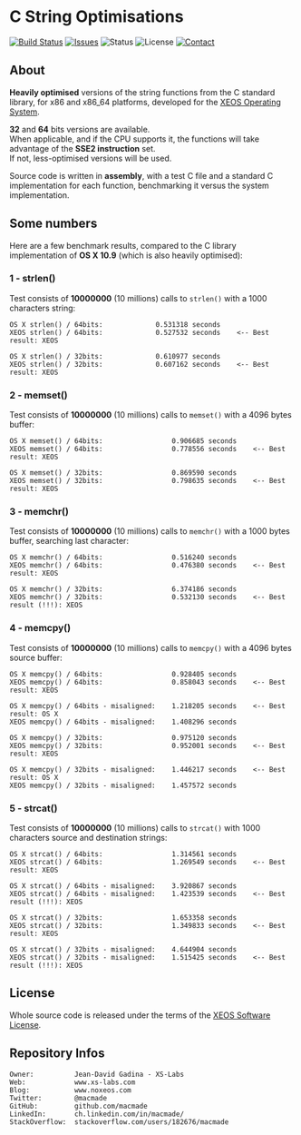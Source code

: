 C String Optimisations
======================

[![Build Status](https://img.shields.io/travis/macmade/LibC-String-Optimisations.svg?branch=master&style=flat)](https://travis-ci.org/macmade/LibC-String-Optimisations)
[![Issues](http://img.shields.io/github/issues/macmade/LibC-String-Optimisations.svg?style=flat)](https://github.com/macmade/LibC-String-Optimisations/issues)
![Status](https://img.shields.io/badge/status-prototype-orange.svg?style=flat)
![License](https://img.shields.io/badge/license-xeos-brightgreen.svg?style=flat)
[![Contact](https://img.shields.io/badge/contact-@macmade-blue.svg?style=flat)](https://twitter.com/macmade)

About
-----

**Heavily optimised** versions of the string functions from the C standard library, for x86 and x86_64 platforms, developed for the [XEOS Operating System](http://www.xs-labs.com/en/projects/xeos/).

**32** and **64** bits versions are available.  
When applicable, and if the CPU supports it, the functions will take advantage of the **SSE2 instruction** set.  
If not, less-optimised versions will be used.

Source code is written in **assembly**, with a test C file and a standard C implementation for each function, benchmarking it versus the system implementation.

Some numbers
------------

Here are a few benchmark results, compared to the C library implementation of **OS X 10.9** (which is also heavily optimised):

### 1 - strlen()

Test consists of **10000000** (10 millions) calls to `strlen()` with a 1000 characters string:

    OS X strlen() / 64bits:				0.531318 seconds
    XEOS strlen() / 64bits:				0.527532 seconds	<-- Best result: XEOS
    
    OS X strlen() / 32bits: 		  	0.610977 seconds
    XEOS strlen() / 32bits:    			0.607162 seconds	<-- Best result: XEOS
    
### 2 - memset()

Test consists of **10000000** (10 millions) calls to `memset()` with a 4096 bytes buffer:

    OS X memset() / 64bits:					0.906685 seconds
    XEOS memset() / 64bits:					0.778556 seconds	<-- Best result: XEOS
    
    OS X memset() / 32bits: 		  		0.869590 seconds
    XEOS memset() / 32bits:    				0.798635 seconds    <-- Best result: XEOS
    
### 3 - memchr()

Test consists of **10000000** (10 millions) calls to `memchr()` with a 1000 bytes buffer, searching last character:

    OS X memchr() / 64bits:					0.516240 seconds
    XEOS memchr() / 64bits:					0.476380 seconds	<-- Best result: XEOS
    
    OS X memchr() / 32bits: 		  		6.374186 seconds
    XEOS memchr() / 32bits:    				0.532130 seconds    <-- Best result (!!!): XEOS
    
### 4 - memcpy()

Test consists of **10000000** (10 millions) calls to `memcpy()` with a 4096 bytes source buffer:

    OS X memcpy() / 64bits:					0.928405 seconds
    XEOS memcpy() / 64bits:					0.858043 seconds	<-- Best result: XEOS
    
    OS X memcpy() / 64bits - misaligned:	1.218205 seconds	<-- Best result: OS X
    XEOS memcpy() / 64bits - misaligned:	1.408296 seconds
    
    OS X memcpy() / 32bits: 		  		0.975120 seconds
    XEOS memcpy() / 32bits:    				0.952001 seconds    <-- Best result: XEOS
    
    OS X memcpy() / 32bits - misaligned:	1.446217 seconds	<-- Best result: OS X
    XEOS memcpy() / 32bits - misaligned:	1.457572 seconds    
    

### 5 - strcat()

Test consists of **10000000** (10 millions) calls to `strcat()` with 1000 characters source and destination strings:

    OS X strcat() / 64bits:					1.314561 seconds
    XEOS strcat() / 64bits:					1.269549 seconds	<-- Best result: XEOS
    
    OS X strcat() / 64bits - misaligned:	3.920867 seconds	
    XEOS strcat() / 64bits - misaligned:	1.423539 seconds	<-- Best result (!!!): XEOS
    
    OS X strcat() / 32bits: 		  		1.653358 seconds
    XEOS strcat() / 32bits:    				1.349833 seconds    <-- Best result: XEOS
    
    OS X strcat() / 32bits - misaligned:	4.644904 seconds	
    XEOS strcat() / 32bits - misaligned:	1.515425 seconds    <-- Best result (!!!): XEOS

License
-------

Whole source code is released under the terms of the [XEOS Software License](http://www.xs-labs.com/en/projects/xeos-software-license/terms/).

Repository Infos
----------------

    Owner:			Jean-David Gadina - XS-Labs
    Web:			www.xs-labs.com
    Blog:			www.noxeos.com
    Twitter:		@macmade
    GitHub:			github.com/macmade
    LinkedIn:		ch.linkedin.com/in/macmade/
    StackOverflow:	stackoverflow.com/users/182676/macmade
